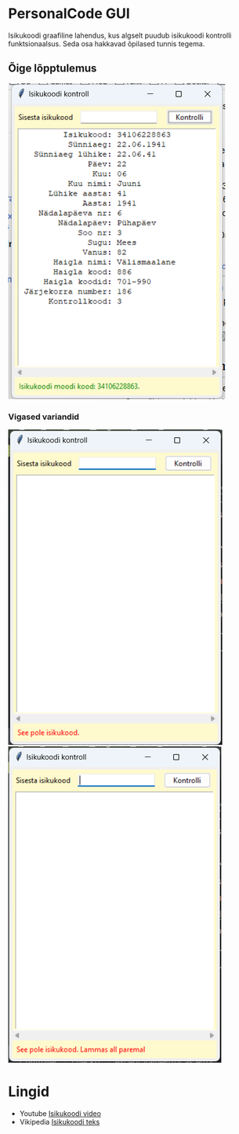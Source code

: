 # PersonalCode GUI

Isikukoodi graafiline lahendus, kus algselt puudub isikukoodi 
kontrolli funktsionaalsus. Seda osa hakkavad õpilased tunnis tegema.

## Õige lõpptulemus
![Korrektse isikukoodi tulemus](images/almost_the_right_result.png)

### Vigased variandid
![Isikukoodi pole](images/error_empty.png)
![Isikukood on tekst](images/error_text.png)

# Lingid
* Youtube [Isikukoodi video](https://www.youtube.com/watch?v=zPjJrLbLS4A)
* Vikipedia [Isikukoodi teks](https://et.wikipedia.org/wiki/Isikukood)